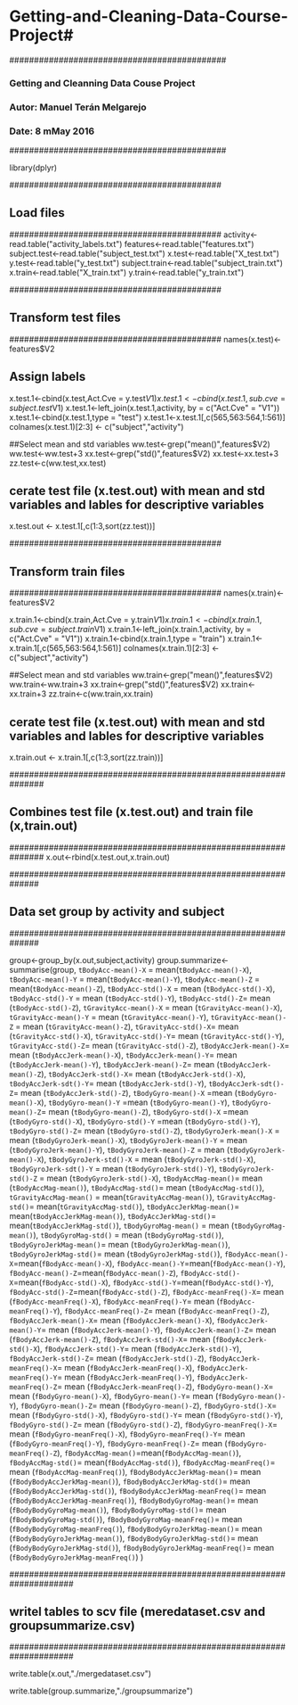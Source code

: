 # Getting-and-Cleaning-Data-Course-Project#

############################################
### Getting and Cleanning Data Couse Project
###   Autor: Manuel Terán Melgarejo
###   Date:  8 mMay 2016
############################################

library(dplyr)

###########################################
## Load files
###########################################
activity<-read.table("activity_labels.txt")
features<-read.table("features.txt")
subject.test<-read.table("subject_test.txt")
x.test<-read.table("X_test.txt")
y.test<-read.table("y_test.txt")
subject.train<-read.table("subject_train.txt")
x.train<-read.table("X_train.txt")
y.train<-read.table("y_train.txt")


###########################################
## Transform test files
###########################################
names(x.test)<-features$V2

## Assign labels
x.test.1<-cbind(x.test,Act.Cve = y.test$V1)
x.test.1<-cbind(x.test.1,sub.cve = subject.test$V1)
x.test.1<-left_join(x.test.1,activity, by = c("Act.Cve" = "V1"))
x.test.1<-cbind(x.test.1,type = "test")
x.test.1<-x.test.1[,c(565,563:564,1:561)]
colnames(x.test.1)[2:3] <- c("subject","activity")

##Select mean and std variables
ww.test<-grep("mean()",features$V2)
ww.test<-ww.test+3
xx.test<-grep("std()",features$V2)
xx.test<-xx.test+3
zz.test<-c(ww.test,xx.test)

## cerate test file (x.test.out) with mean and std variables and lables for descriptive variables
x.test.out <- x.test.1[,c(1:3,sort(zz.test))]


###########################################
## Transform train files
###########################################
names(x.train)<-features$V2

x.train.1<-cbind(x.train,Act.Cve = y.train$V1)
x.train.1<-cbind(x.train.1,sub.cve = subject.train$V1)
x.train.1<-left_join(x.train.1,activity, by = c("Act.Cve" = "V1"))
x.train.1<-cbind(x.train.1,type = "train")
x.train.1<-x.train.1[,c(565,563:564,1:561)]
colnames(x.train.1)[2:3] <- c("subject","activity")

##Select mean and std variables
ww.train<-grep("mean()",features$V2)
ww.train<-ww.train+3
xx.train<-grep("std()",features$V2)
xx.train<-xx.train+3
zz.train<-c(ww.train,xx.train)

## cerate test file (x.test.out) with mean and std variables and lables for descriptive variables
x.train.out <- x.train.1[,c(1:3,sort(zz.train))]


###############################################################
## Combines test file (x.test.out) and train file (x,train.out)
###############################################################
x.out<-rbind(x.test.out,x.train.out)


##############################################################
## Data set group by activity and subject
##############################################################

group<-group_by(x.out,subject,activity)
group.summarize<-summarise(group,
                           `tBodyAcc-mean()-X` = mean(`tBodyAcc-mean()-X`),
                           `tBodyAcc-mean()-Y` = mean(`tBodyAcc-mean()-Y`),
                           `tBodyAcc-mean()-Z` = mean(`tBodyAcc-mean()-Z`),
                           `tBodyAcc-std()-X` = mean (`tBodyAcc-std()-X`),
                           `tBodyAcc-std()-Y` = mean (`tBodyAcc-std()-Y`),
                           `tBodyAcc-std()-Z`= mean (`tBodyAcc-std()-Z`),
                           `tGravityAcc-mean()-X` = mean (`tGravityAcc-mean()-X`),
                           `tGravityAcc-mean()-Y` = mean (`tGravityAcc-mean()-Y`),
                           `tGravityAcc-mean()-Z` = mean (`tGravityAcc-mean()-Z`),
                           `tGravityAcc-std()-X`= mean (`tGravityAcc-std()-X`),
                           `tGravityAcc-std()-Y`= mean (`tGravityAcc-std()-Y`),
                           `tGravityAcc-std()-Z`= mean (`tGravityAcc-std()-Z`),
                           `tBodyAccJerk-mean()-X`= mean (`tBodyAccJerk-mean()-X`),
                           `tBodyAccJerk-mean()-Y`= mean (`tBodyAccJerk-mean()-Y`),
                           `tBodyAccJerk-mean()-Z`= mean (`tBodyAccJerk-mean()-Z`),
                           `tBodyAccJerk-std()-X`= mean (`tBodyAccJerk-std()-X`),
                           `tBodyAccJerk-sdt()-Y`= mean (`tBodyAccJerk-std()-Y`),
                           `tBodyAccJerk-sdt()-Z`= mean (`tBodyAccJerk-std()-Z`),
                           `tBodyGyro-mean()-X` =mean (`tBodyGyro-mean()-X`),
                           `tBodyGyro-mean()-Y` =mean (`tBodyGyro-mean()-Y`),
                           `tBodyGyro-mean()-Z`= mean (`tBodyGyro-mean()-Z`),
                           `tBodyGyro-std()-X` =mean (`tBodyGyro-std()-X`),
                           `tBodyGyro-std()-Y` =mean (`tBodyGyro-std()-Y`),
                           `tBodyGyro-std()-Z`= mean (`tBodyGyro-std()-Z`),
                           `tBodyGyroJerk-mean()-X` = mean (`tBodyGyroJerk-mean()-X`),
                           `tBodyGyroJerk-mean()-Y` = mean (`tBodyGyroJerk-mean()-Y`),
                           `tBodyGyroJerk-mean()-Z` = mean (`tBodyGyroJerk-mean()-X`),
                           `tBodyGyroJerk-std()-X` = mean (`tBodyGyroJerk-std()-X`),
                           `tBodyGyroJerk-sdt()-Y` = mean (`tBodyGyroJerk-std()-Y`),
                           `tBodyGyroJerk-std()-Z` = mean (`tBodyGyroJerk-std()-X`),
                           `tBodyAccMag-mean()`= mean (`tBodyAccMag-mean()`),
                           `tBodyAccMag-std()`= mean (`tBodyAccMag-std()`),
                           `tGravityAccMag-mean()` = mean(`tGravityAccMag-mean()`),
                           `tGravityAccMag-std()`= mean(`tGravityAccMag-std()`),
                           `tBodyAccJerkMag-mean()`= mean(`tBodyAccJerkMag-mean()`),
                           `tBodyAccJerkMag-std()`= mean(`tBodyAccJerkMag-std()`),
                           `tBodyGyroMag-mean()` = mean (`tBodyGyroMag-mean()`),
                           `tBodyGyroMag-std()` = mean (`tBodyGyroMag-std()`),
                           `tBodyGyroJerkMag-mean()`= mean (`tBodyGyroJerkMag-mean()`),
                           `tBodyGyroJerkMag-std()`= mean (`tBodyGyroJerkMag-std()`),
                           `fBodyAcc-mean()-X`=mean(`fBodyAcc-mean()-X`),
                           `fBodyAcc-mean()-Y`=mean(`fBodyAcc-mean()-Y`),
                           `fBodyAcc-mean()-Z`=mean(`fBodyAcc-mean()-Z`),
                           `fBodyAcc-std()-X`=mean(`fBodyAcc-std()-X`),
                           `fBodyAcc-std()-Y`=mean(`fBodyAcc-std()-Y`),
                           `fBodyAcc-std()-Z`=mean(`fBodyAcc-std()-Z`),
                           `fBodyAcc-meanFreq()-X`= mean (`fBodyAcc-meanFreq()-X`),
                           `fBodyAcc-meanFreq()-Y`= mean (`fBodyAcc-meanFreq()-Y`),
                           `fBodyAcc-meanFreq()-Z`= mean (`fBodyAcc-meanFreq()-Z`),
                           `fBodyAccJerk-mean()-X`= mean (`fBodyAccJerk-mean()-X`),
                           `fBodyAccJerk-mean()-Y`= mean (`fBodyAccJerk-mean()-Y`),
                           `fBodyAccJerk-mean()-Z`= mean (`fBodyAccJerk-mean()-Z`),
                           `fBodyAccJerk-std()-X`= mean (`fBodyAccJerk-std()-X`),
                           `fBodyAccJerk-std()-Y`= mean (`fBodyAccJerk-std()-Y`),
                           `fBodyAccJerk-std()-Z`= mean (`fBodyAccJerk-std()-Z`),
                           `fBodyAccJerk-meanFreq()-X`= mean (`fBodyAccJerk-meanFreq()-X`),
                           `fBodyAccJerk-meanFreq()-Y`= mean (`fBodyAccJerk-meanFreq()-Y`),
                           `fBodyAccJerk-meanFreq()-Z`= mean (`fBodyAccJerk-meanFreq()-Z`),
                           `fBodyGyro-mean()-X`= mean (`fBodyGyro-mean()-X`),
                           `fBodyGyro-mean()-Y`= mean (`fBodyGyro-mean()-Y`),
                           `fBodyGyro-mean()-Z`= mean (`fBodyGyro-mean()-Z`),
                           `fBodyGyro-std()-X`= mean (`fBodyGyro-std()-X`),
                           `fBodyGyro-std()-Y`= mean (`fBodyGyro-std()-Y`),
                           `fBodyGyro-std()-Z`= mean (`fBodyGyro-std()-Z`),
                           `fBodyGyro-meanFreq()-X`= mean (`fBodyGyro-meanFreq()-X`),
                           `fBodyGyro-meanFreq()-Y`= mean (`fBodyGyro-meanFreq()-Y`),
                           `fBodyGyro-meanFreq()-Z`= mean (`fBodyGyro-meanFreq()-Z`),
                           `fBodyAccMag-mean()`=mean(`fBodyAccMag-mean()`),
                           `fBodyAccMag-std()`= mean(`fBodyAccMag-std()`),
                           `fBodyAccMag-meanFreq()`= mean (`fBodyAccMag-meanFreq()`),
                           `fBodyBodyAccJerkMag-mean()`= mean (`fBodyBodyAccJerkMag-mean()`),
                           `fBodyBodyAccJerkMag-std()`= mean (`fBodyBodyAccJerkMag-std()`),
                           `fBodyBodyAccJerkMag-meanFreq()`= mean (`fBodyBodyAccJerkMag-meanFreq()`),
                           `fBodyBodyGyroMag-mean()`= mean (`fBodyBodyGyroMag-mean()`),
                           `fBodyBodyGyroMag-std()`= mean (`fBodyBodyGyroMag-std()`),
                           `fBodyBodyGyroMag-meanFreq()`= mean (`fBodyBodyGyroMag-meanFreq()`),
                           `fBodyBodyGyroJerkMag-mean()`= mean (`fBodyBodyGyroJerkMag-mean()`),
                           `fBodyBodyGyroJerkMag-std()`= mean (`fBodyBodyGyroJerkMag-std()`),
                           `fBodyBodyGyroJerkMag-meanFreq()`= mean (`fBodyBodyGyroJerkMag-meanFreq()`)
                           )

#####################################################################
## writel tables to scv file (meredataset.csv and groupsummarize.csv)
#####################################################################

write.table(x.out,"./mergedataset.csv")

write.table(group.summarize,"./groupsummarize")

